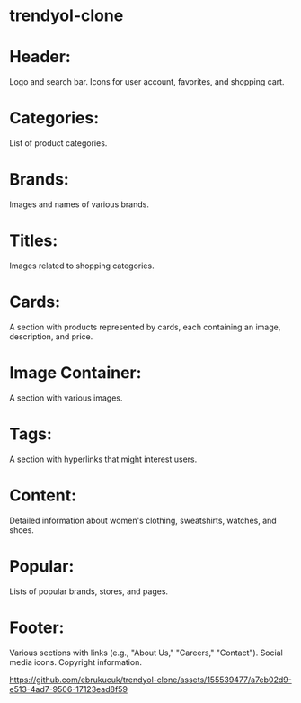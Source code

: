 ﻿# trendyol-clone

 # Header:

Logo and search bar.
Icons for user account, favorites, and shopping cart.
# Categories:

List of product categories.
# Brands:

Images and names of various brands.
# Titles:

Images related to shopping categories.
# Cards:

A section with products represented by cards, each containing an image, description, and price.
# Image Container:

A section with various images.
# Tags:

A section with hyperlinks that might interest users.
# Content:

Detailed information about women's clothing, sweatshirts, watches, and shoes.
# Popular:

Lists of popular brands, stores, and pages.
# Footer:

Various sections with links (e.g., "About Us," "Careers," "Contact").
Social media icons.
Copyright information.

 


https://github.com/ebrukucuk/trendyol-clone/assets/155539477/a7eb02d9-e513-4ad7-9506-17123ead8f59

